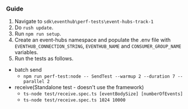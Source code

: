 ### Guide

1. Navigate to `sdk\eventhub\perf-tests\event-hubs-track-1`
2. Do `rush update`.
3. Run `npm run setup`.
4. Create an event-hubs namespace and populate the .env file with `EVENTHUB_CONNECTION_STRING`, `EVENTHUB_NAME` and `CONSUMER_GROUP_NAME` variables.
5.  Run the tests as follows.
   - batch send
     - `npm run perf-test:node -- SendTest --warmup 2 --duration 7 --parallel 2`
   - receive(Standalone test - doesn't use the framework)
     - `ts-node test/receive.spec.ts [eventBodySize] [numberOfEvents]`
     - `ts-node test/receive.spec.ts 1024 10000`
